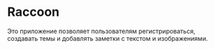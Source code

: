 # Raccoon

Это приложение позволяет пользователям регистрироваться, создавать темы и добавлять заметки с текстом и изображениями.